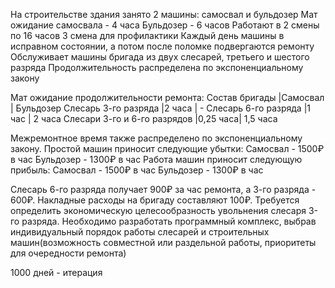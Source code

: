 На строительстве здания занято 2 машины: самосвал и бульдозер
Мат ожидание самосвала - 4 часа
Бульдозер - 6 часов
Работают в 2 смены по 16 часов
3 смена для профилактики
Каждый день машины в исправном состоянии, а потом после поломке подвергаются ремонту
Обслуживает машины бригада из двух слесарей, третьего и шестого разряда
Продолжительность распределена по экспоненциальному закону

Мат ожидание продолжительности ремонта:
Состав бригады               |Самосвал | Бульдозер
Слесарь 3-го разряда         |2 часа   | -
Слесарь 6-го разряда         |1 час    | 2 часа
Слесари 3-го и 6-го разрядов |0,25 часа| 1,5 часа

Межремонтное время также распределено по экспоненциальному закону.
Простой машин приносит следующие убытки:
Самосвал - 1500₽ в час
Бульдозер - 1300₽ в час
Работа машин приносит следующую прибыль:
Самосвал - 1500₽ в час
Бульдозер - 1300₽ в час

Слесарь 6-го разряда получает 900₽ за час ремонта, а 3-го разряда - 600₽. Накладные расходы на бригаду составляют 100₽. Требуется определить экономическую целесообразность увольнения слесаря 3-го разряда. Необходимо разработать программный комплекс, выбрав индивидуальный порядок работы слесарей и строительных машин(возможность совместной или раздельной работы, приоритеты для очередности ремонта)

1000 дней - итерация 